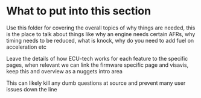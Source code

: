 # What to put into this section

Use this folder for covering the overall topics of why things are needed, this is the place to talk about things like why an engine needs certain AFRs, why timing needs to be reduced, what is knock, why do you need to add fuel on acceleration etc

Leave the details of how ECU-tech works for each feature to the specific pages, when relevant we can link the firmware specific page and visavis, keep this and overview as a nuggets intro area

This can likely kill any dumb questions at source and prevent many user issues down the line
